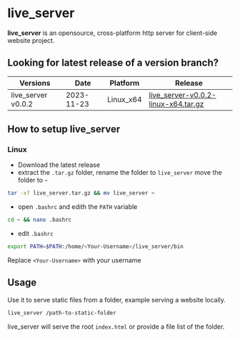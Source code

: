# live_server

__live_server__ is an opensource, cross-platform http server for client-side website project.

## Looking for latest release of a version branch?

| Versions | Date | Platform | Release |
|----------|------|---------|----------|
|live_server v0.0.2  | 2023-11-23 | Linux_x64 | [live_server-v0.0.2-linux-x64.tar.gz](https://github.com/imrany/live_server/releases/download/v0.0.2/live_server.tar.gz) |



## How to setup live_server

### Linux
* Download the latest release
* extract the `.tar.gz` folder, rename the folder to `live_server` move the folder to `~`
```bash
tar -xf live_server.tar.gz && mv live_server ~
```
* open `.bashrc` and edith the `PATH` variable
```bash
cd ~ && nano .bashrc
```
* edit `.bashrc`
```bash
export PATH=$PATH:/home/<Your-Username>/live_server/bin
```
Replace `<Your-Username>` with your username



## Usage 
Use it to serve static files from a folder, example serving a website locally.
```bash
live_server /path-to-static-folder
```
live_server will serve the root `index.html` or provide a file list of the folder.